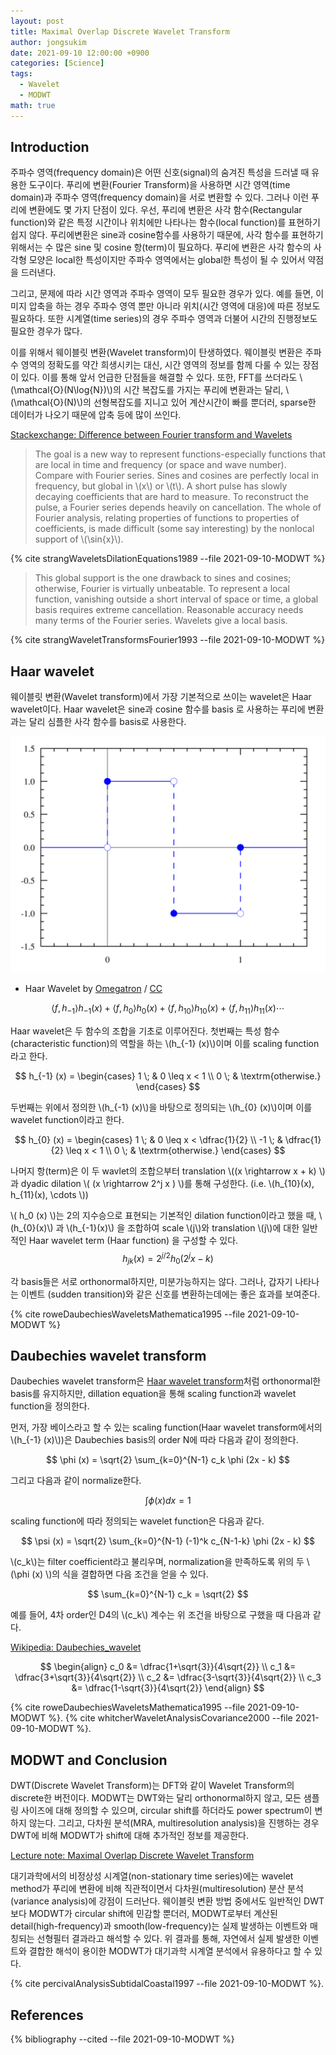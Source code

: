 ```yaml
---
layout: post
title: Maximal Overlap Discrete Wavelet Transform
author: jongsukim
date: 2021-09-10 12:00:00 +0900
categories: [Science]
tags:
  - Wavelet
  - MODWT
math: true
---
```


## Introduction
주파수 영역(frequency domain)은 어떤 신호(signal)의 숨겨진 특성을 드러낼 때 유용한 도구이다.
푸리에 변환(Fourier Transform)을 사용하면 시간 영역(time domain)과 주파수 영역(frequency domain)을 서로 변환할 수 있다.
그러나 이런 푸리에 변환에도 몇 가지 단점이 있다.
우선, 푸리에 변환은 사각 함수(Rectangular function)와 같은 특정 시간이나 위치에만 나타나는 함수(local function)를 표현하기 쉽지 않다. 푸리에변환은 sine과 cosine함수를 사용하기 때문에, 사각 함수를 표현하기 위해서는 수 많은 sine 및 cosine 항(term)이 필요하다. 푸리에 변환은 사각 함수의 사각형 모양은 local한 특성이지만 주파수 영역에서는 global한 특성이 될 수 있어서 약점을 드러낸다.

그리고, 문제에 따라 시간 영역과 주파수 영역이 모두 필요한 경우가 있다. 예를 들면, 이미지 압축을 하는 경우 주파수 영역 뿐만 아니라 위치(시간 영역에 대응)에 따른 정보도 필요하다. 또한 시계열(time series)의 경우 주파수 영역과 더불어 시간의 진행정보도 필요한 경우가 많다.

이를 위해서 웨이블릿 변환(Wavelet transform)이 탄생하였다. 웨이블릿 변환은 주파수 영역의 정확도를 약간 희생시키는 대신, 시간 영역의 정보를 함께 다룰 수 있는 장점이 있다. 이를 통해 앞서 언급한 단점들을 해결할 수 있다.
또한, FFT를 쓰더라도 \\(\mathcal{O}(N\log{N})\\)의 시간 복잡도를 가지는 푸리에 변환과는 달리, \\(\mathcal{O}(N)\\)의 선형복잡도를 지니고 있어 계산시간이 빠를 뿐더러, sparse한 데이터가 나오기 때문에 압축 등에 많이 쓰인다.

[Stackexchange: Difference between Fourier transform and Wavelets](https://math.stackexchange.com/questions/279980/difference-between-fourier-transform-and-wavelets)

> The goal is a new way to represent functions-especially functions that are local in time and frequency (or space and wave number). Compare with Fourier series. Sines and cosines are perfectly local in frequency, but global in \\(x\\) or \\(t\\). A short pulse has slowly decaying coefficients that are hard to measure. To reconstruct the pulse, a Fourier series depends heavily on cancellation. The whole of Fourier analysis, relating properties of functions to properties of coefficients, is made difficult (some say interesting) by the nonlocal support of \\(\sin{x}\\).

{% cite strangWaveletsDilationEquations1989 --file 2021-09-10-MODWT %}

> This global support is the one drawback to sines and cosines; otherwise, Fourier is virtually unbeatable. To represent a local function, vanishing outside a short interval of space or time, a global basis requires extreme cancellation. Reasonable accuracy needs many terms of the Fourier series. Wavelets give a local basis.

{% cite strangWaveletTransformsFourier1993 --file 2021-09-10-MODWT %}


## Haar wavelet

웨이블릿 변환(Wavelet transform)에서 가장 기본적으로 쓰이는 wavelet은 Haar wavelet이다. Haar wavelet은 sine과 cosine 함수를 basis 로 사용하는 푸리에 변환과는 달리 심플한 사각 함수를 basis로 사용한다.

![Haar Wavelet by [Omegatron](https://commons.wikimedia.org/wiki/File:Haar_wavelet.svg) / [CC](https://creativecommons.org/licenses/by-sa/3.0/) ](/assets/images/post/2021-09-10-Wavelet/Haar_wavelet.svg)
* Haar Wavelet by [Omegatron](https://commons.wikimedia.org/wiki/File:Haar_wavelet.svg) / [CC](https://creativecommons.org/licenses/by-sa/3.0/)


$$
\langle f, h_{-1} \rangle h_{-1}(x) + \langle f, h_{0} \rangle h_{0}(x) + \langle f, h_{10} \rangle h_{10}(x) + \langle f, h_{11} \rangle h_{11}(x) \cdots
$$

Haar wavelet은 두 함수의 조합을 기초로 이루어진다. 첫번째는 특성 함수 (characteristic function)의 역할을 하는 \\(h_{-1} (x)\\)이며 이를 scaling function라고 한다.

$$
h_{-1} (x) = \begin{cases}
                1 \; & 0 \leq x < 1 \\
                0 \; & \textrm{otherwise.}
            \end{cases}
$$

두번째는 위에서 정의한 \\(h_{-1} (x)\\)을 바탕으로 정의되는 \\(h_{0} (x)\\)이며 이를 wavelet function이라고 한다.

$$
h_{0} (x) = \begin{cases}
                1 \; & 0 \leq x < \dfrac{1}{2} \\
                -1 \; & \dfrac{1}{2} \leq x < 1 \\
                0 \; & \textrm{otherwise.}
            \end{cases}
$$

나머지 항(term)은 이 두 wavlet의 조합으부터 translation \\((x \rightarrow x + k) \\) 과 dyadic dilation \\( (x \rightarrow 2^j x ) \\)를 통해 구성한다. (i.e. \\(h_{10}(x), h_{11}(x), \cdots \\))

\\( h_0 (x) \\)는 2의 지수승으로 표현되는 기본적인 dilation function이라고 했을 때, \\(h_{0}(x)\\) 과 \\(h_{-1}(x)\\) 을 조합하여 scale \\(j\\)와 translation \\(j\\)에 대한 일반적인 Haar wavelet term (Haar function) 을 구성할 수 있다.
$$
h_{jk} (x) = 2^{j/2} h_0 (2^{j}x - k)
$$

각 basis들은 서로 orthonormal하지만, 미분가능하지는 않다. 그러나, 갑자기 나타나는 이벤트 (sudden transition)와 같은 신호를 변환하는데에는 좋은 효과를 보여준다.

{% cite roweDaubechiesWaveletsMathematica1995 --file 2021-09-10-MODWT %}

## Daubechies wavelet transform

Daubechies wavelet transform은 [Haar wavelet transform](
https://en.wikipedia.org/wiki/Haar_wavelet#Haar_transform)처럼 orthonormal한 basis를 유지하지만, dillation equation을 통해 scaling function과 wavelet function을 정의한다.

먼저, 가장 베이스라고 할 수 있는 scaling function(Haar wavelet transform에서의 \\(h_{-1} (x)\\))은 Daubechies basis의 order N에 따라 다음과 같이 정의한다.

$$
\phi (x) = \sqrt{2} \sum_{k=0}^{N-1} c_k \phi (2x - k)
$$

그리고 다음과 같이 normalize한다.

$$
\int \phi (x) dx = 1
$$

scaling function에 따라 정의되는 wavelet function은 다음과 같다.

$$
\psi (x) = \sqrt{2} \sum_{k=0}^{N-1} (-1)^k c_{N-1-k} \phi (2x - k)
$$

\\(c_k\\)는 filter coefficient라고 불리우며, normalization을 만족하도록 위의 두 \\(\phi (x) \\)의 식을 결합하면 다음 조건을 얻을 수 있다.

$$
\sum_{k=0}^{N-1} c_k = \sqrt{2}
$$

예를 들어, 4차 order인 D4의 \\(c_k\\) 계수는 위 조건을 바탕으로 구했을 때 다음과 같다.

[Wikipedia: Daubechies_wavelet](https://en.wikipedia.org/wiki/Daubechies_wavelet#Construction)

$$
\begin{align}
c_0 &= \dfrac{1+\sqrt{3}}{4\sqrt{2}} \\
c_1 &= \dfrac{3+\sqrt{3}}{4\sqrt{2}} \\
c_2 &= \dfrac{3-\sqrt{3}}{4\sqrt{2}} \\
c_3 &= \dfrac{1-\sqrt{3}}{4\sqrt{2}}
\end{align}
$$


{% cite roweDaubechiesWaveletsMathematica1995 --file 2021-09-10-MODWT %}.
{% cite whitcherWaveletAnalysisCovariance2000 --file 2021-09-10-MODWT %}.

## MODWT and Conclusion

DWT(Discrete Wavelet Transform)는 DFT와 같이 Wavelet Transform의 discrete한 버전이다. MODWT는 DWT와는 달리
orthonormal하지 않고, 모든 샘플링 사이즈에 대해 정의할 수 있으며, circular shift를 하더라도 power spectrum이 변하지 않는다. 그리고, 다차원 분석(MRA, multiresolution analysis)을 진행하는 경우 DWT에 비해 MODWT가 shift에 대해 추가적인 정보를 제공한다.

[Lecture note: Maximal Overlap Discrete Wavelet Transform](https://faculty.washington.edu/dbp/s530/PDFs/05-MODWT-2018.pdf)

대기과학에서의 비정상성 시계열(non-stationary time series)에는 wavelet method가 푸리에 변환에 비해 직관적이면서 다차원(multiresolution) 분산 분석(variance analysis)에 강점이 드러난다. 웨이블릿 변환 방법 중에서도 일반적인 DWT보다 MODWT가 circular shift에 민감할 뿐더러, MODWT로부터 계산된 detail(high-frequency)과 smooth(low-frequency)는 실제 발생하는 이벤트와 매칭되는 선형필터 결과라고 해석할 수 있다. 위 결과를 통해, 자연에서 실제 발생한 이벤트와 결합한 해석이 용이한 MODWT가 대기과학 시계열 분석에서 유용하다고 할 수 있다.

{% cite percivalAnalysisSubtidalCoastal1997 --file 2021-09-10-MODWT %}.

## References

{% bibliography --cited --file 2021-09-10-MODWT %}
